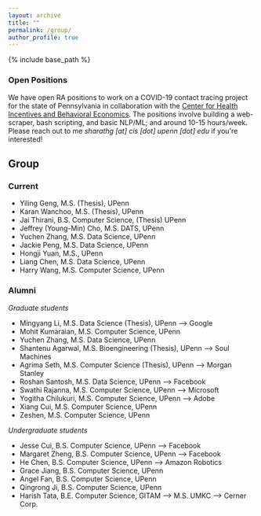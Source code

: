 ```yaml
---
layout: archive
title: ""
permalink: /group/
author_profile: true
---
```


{% include base_path %}

### Open Positions 
We have open RA positions to work on a COVID-19 contact tracing project for the state of Pennsylvania in collaboration with the [Center for Health Incentives and Behavioral Economics](https://chibe.upenn.edu/). The positions involve building a web-scraper, bash scripting, and basic NLP/ML; and around 10-15 hours/week. Please reach out to me *sharathg [at] cis [dot] upenn [dot] edu* if you're interested!  

## Group
### Current
+ Yiling Geng, M.S. (Thesis), UPenn
+ Karan Wanchoo, M.S. (Thesis), UPenn
+ Jai Thirani, B.S. Computer Science, (Thesis) UPenn 
+ Jeffrey (Young-Min) Cho, M.S. DATS, UPenn
+ Yuchen Zhang, M.S. Data Science, UPenn 
+ Jackie Peng, M.S. Data Science, UPenn 
+ Hongji Yuan, M.S., UPenn 
+ Liang Chen, M.S. Data Science, UPenn
+ Harry Wang, M.S. Computer Science, UPenn

### Alumni
*Graduate students*
+ Mingyang Li, M.S. Data Science (Thesis), UPenn --> Google
+ Mohit Kumaraian, M.S. Computer Science, UPenn
+ Yuchen Zhang, M.S. Data Science, UPenn 
+ Shantenu Agarwal, M.S. Bioengineering (Thesis), UPenn -->  Soul Machines
+ Agrima Seth, M.S. Computer Science (Thesis), UPenn --> Morgan Stanley 
+ Roshan Santosh, M.S. Data Science, UPenn --> Facebook
+ Swathi Rajanna, M.S. Computer Science, UPenn --> Microsoft
+ Yogitha Chilukuri, M.S. Computer Science, UPenn --> Adobe
+ Xiang Cui, M.S. Computer Science, UPenn
+ Zeshen, M.S. Computer Science, UPenn

*Undergraduate students*
+ Jesse Cui, B.S. Computer Science, UPenn --> Facebook 
+ Margaret Zheng, B.S. Computer Science, UPenn --> Facebook 
+ He Chen, B.S. Computer Science, UPenn --> Amazon Robotics
+ Grace Jiang, B.S. Computer Science, UPenn 
+ Angel Fan, B.S. Computer Science, UPenn 
+ Qingrong Ji, B.S. Computer Science, UPenn
+ Harish Tata, B.E. Computer Science, GITAM --> M.S. UMKC --> Cerner Corp.
